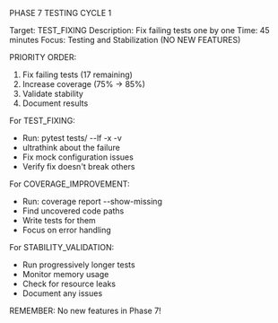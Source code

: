 PHASE 7 TESTING CYCLE 1

Target: TEST_FIXING
Description: Fix failing tests one by one
Time: 45 minutes
Focus: Testing and Stabilization (NO NEW FEATURES)

PRIORITY ORDER:
1. Fix failing tests (17 remaining)
2. Increase coverage (75% → 85%)
3. Validate stability
4. Document results

For TEST_FIXING:
- Run: pytest tests/ --lf -x -v
- ultrathink about the failure
- Fix mock configuration issues
- Verify fix doesn't break others

For COVERAGE_IMPROVEMENT:
- Run: coverage report --show-missing
- Find uncovered code paths
- Write tests for them
- Focus on error handling

For STABILITY_VALIDATION:
- Run progressively longer tests
- Monitor memory usage
- Check for resource leaks
- Document any issues

REMEMBER: No new features in Phase 7!
